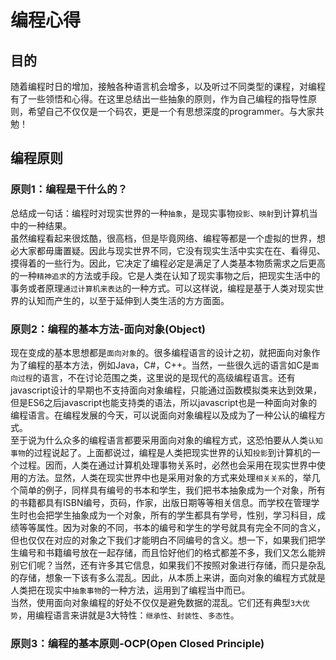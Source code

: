 # 编程心得

## 目的
随着编程时日的增加，接触各种语言机会增多，以及听过不同类型的课程，对编程有了一些领悟和心得。在这里总结出一些抽象的原则，作为自己编程的指导性原则，希望自己不仅仅是一个码农，更是一个有思想深度的programmer。与大家共勉！

## 编程原则
### 原则1：编程是干什么的？
总结成一句话：编程时对现实世界的一种`抽象`，是现实事物`投影`、`映射`到计算机当中的一种结果。      
虽然编程看起来很炫酷，很高档，但是毕竟网络、编程等都是一个虚拟的世界，想必大家都毋庸置疑。因此与现实世界不同，它没有现实生活中实实在在、看得见、摸得着的一些行为。因此，它决定了编程必定是满足了人类基本物质需求之后更高的一种`精神追求`的方法或手段。它是人类在认知了现实事物之后，把现实生活中的事务或者原理`通过计算机来表达`的一种方式。可以这样说，编程是基于人类对现实世界的认知而产生的，以至于延伸到人类生活的方方面面。       

### 原则2：编程的基本方法-面向对象(Object)
现在变成的基本思想都是`面向对象`的。很多编程语言的设计之初，就把面向对象作为了编程的基本方法，例如Java，C#，C++。当然，一些很久远的语言如C是`面向过程`的语言，不在讨论范围之类，这里说的是现代的高级编程语言。还有javascript设计的早期也不支持面向对象编程，只能通过函数模拟类来达到效果，但是ES6之后javascript也能支持类的语法，所以javascript也是一种面向对象的编程语言。在编程发展的今天，可以说面向对象编程以及成为了一种公认的编程方式。                  
至于说为什么众多的编程语言都要采用面向对象的编程方式，这恐怕要从人类`认知事物`的过程说起了。上面都说过，编程是人类把现实世界的认知`投影`到计算机的一个过程。因而，人类在通过计算机处理事物关系时，必然也会采用在现实世界中使用的方法。显然，人类在现实世界中也是采用对象的方式来处理`相关关系`的，举几个简单的例子，同样具有编号的书本和学生，我们把书本抽象成为一个对象，所有的书籍都具有ISBN编号，页码，作家，出版日期等等相关信息。而学校在管理学生时也会把学生抽象成为一个对象，所有的学生都具有学号，性别，学习科目，成绩等等属性。因为对象的不同，书本的编号和学生的学号就具有完全不同的含义，但也仅仅在对应的对象之下我们才能明白不同编号的含义。想一下，如果我们把学生编号和书籍编号放在一起存储，而且恰好他们的格式都差不多，我们又怎么能辨别它们呢？当然，还有许多其它信息，如果我们不按照对象进行存储，而只是杂乱的存储，想象一下该有多么混乱。因此，从本质上来讲，面向对象的编程方式就是人类把在现实中`抽象事物`的一种方法，运用到了编程当中而已。                
当然，使用面向对象编程的好处不仅仅是避免数据的混乱。它们还有典型`3大优势`，用编程语言来讲就是3大特性：`继承性`、`封装性`、`多态性`。         

### 原则3：编程的基本原则-OCP(Open Closed Principle)